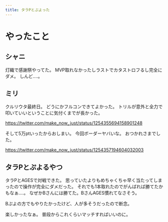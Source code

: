 ```yaml
---
title: タラPとぷよった
---
```


# やったこと

## シャニ

灯織で感謝祭やってた。
MVP取れなかったしラストでカタストロフるし完全にダメ。
しんど‥‥。

## ミリ

クルリウタ最終日。
どうにかフルコンできてよかった。
トリルが意外と全力で叩いていいということに気付くまでが長かった。

<https://twitter.com/make_now_just/status/1254355694158901248>

そして5万ptいったからおしまい。
今回ボーダーヤバいな。
おつかれさまでした。

<https://twitter.com/make_now_just/status/1254357194604032003>

## タラPとぷよるやつ

タラPとAGESで対戦できた。
思っていたよりもめちゃくちゃ早く当たってしまったので操作が完全にダメだった。
それでも1本取れたのでがんばれば勝てたかもなぁ‥‥。
なぜかBさんには勝てた。BさんAGES慣れてなさそう。

Bぷよの方でもやりたかったけど、人が多そうだったので断念。

楽しかったなぁ。
普段からこれくらいマッチすればいいのに。
